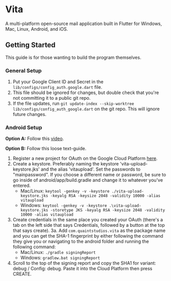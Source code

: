 # Vita

A multi-platform open-source mail application built in Flutter for Windows, Mac, Linux, Android, and iOS.

## Getting Started
This guide is for those wanting to build the program themselves.
### General Setup
1. Put your Google Client ID and Secret in the `lib/configs/config_auth.google.dart` file.
2. This file should be ignored for changes, but double check that you're not committing it to a public git repo.
3. If the file updates, run `git update-index --skip-worktree lib/configs/config_auth_google.dart` on the git repo. This will ignore future changes.

### Android Setup
**Option A:** Follow this [video](https://www.youtube.com/watch?v=E5WgU6ERZzA).

**Option B:** Follow this loose text-guide.
1. Register a new project for OAuth on the Google Cloud Platform [here](https://console.cloud.google.com/apis/credentials/consent).
2. Create a keystore. Preferably naming the keystore 'vita-upload-keystore.jks' and the alias 'vitaupload'. Set the passwords to "mainpassword". If you choose a different name or password, be sure to go inside of android/app/build.gradle and change it to whatever you've entered.
    -    Mac/Linux: `keytool -genkey -v -keystore ./vita-upload-keystore.jks -keyalg RSA -keysize 2048 -validity 10000 -alias vitaupload`
    -    Windows: `keytool -genkey -v -keystore .\vita-upload-keystore.jks -storetype JKS -keyalg RSA -keysize 2048 -validity 10000 -alias vitaupload`
3. Create credentials in the same place you created your OAuth (there's a tab on the left side that says Credentials, followed by a button at the top that says create).
   3a. Add `com.quaintstudios.vita` as the package name and you can get the SHA-1 fingerprint by either following the command they give you or navigating to the android folder and running the following command:
    - Mac/Linux: `./gradle signingReport`
    - Windows: `gradlew.bat signingReport`
4. Scroll to the top of the signing report and copy the SHA1 for variant: debug / Config: debug. Paste it into the Cloud Platform then press CREATE.
